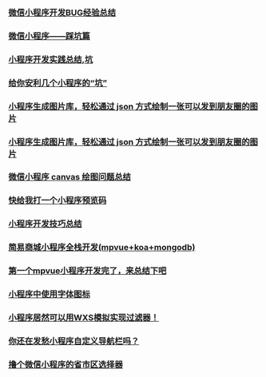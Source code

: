 ### [微信小程序开发BUG经验总结](https://juejin.im/post/5b0f4fb4f265da08eb04a245)
### [微信小程序——踩坑篇](https://juejin.im/post/5b161c4bf265da6e1a603029)
### [小程序开发实践总结,坑](https://juejin.im/post/5b74d85751882560fb24b6c5)
### [给你安利几个小程序的“坑”](https://juejin.im/post/5b248a0e6fb9a00e833d4437)
### [小程序生成图片库，轻松通过 json 方式绘制一张可以发到朋友圈的图片](https://github.com/Kujiale-Mobile/Painter)
### [小程序生成图片库，轻松通过 json 方式绘制一张可以发到朋友圈的图片](https://github.com/libin1991/Painter)
### [微信小程序 canvas 绘图问题总结](https://juejin.im/post/5b41cb605188251aa82905af)
### [快给我打一个小程序预览码](http://web.jobbole.com/94910/)
### [小程序开发技巧总结](https://juejin.im/post/5b4f0ee95188251ad06b5f2a)
### [简易商城小程序全栈开发(mpvue+koa+mongodb)](https://juejin.im/post/5b548ce8e51d45191d79f8a6)
### [第一个mpvue小程序开发完了，来总结下吧](https://juejin.im/post/5b67e9c6f265da0f955cf158)
### [小程序中使用字体图标](https://juejin.im/post/5b712160f265da27ea319f2b)
### [小程序居然可以用WXS模拟实现过滤器！](https://juejin.im/post/5b7148da51882560fd2340c7)
### [你还在发愁小程序自定义导航栏吗？](https://juejin.im/post/5b7d5f5551882542e32a99c6)
### [撸个微信小程序的省市区选择器](https://juejin.im/post/5b7520966fb9a0099744a96f)
